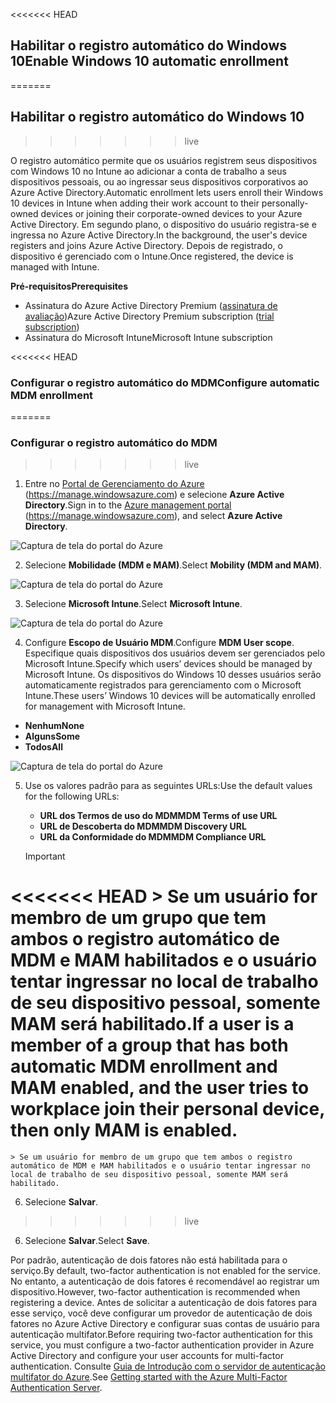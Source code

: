 <<<<<<< HEAD
## <span data-ttu-id="74fa3-101">Habilitar o registro automático do Windows 10</span><span class="sxs-lookup"><span data-stu-id="74fa3-101">Enable Windows 10 automatic enrollment</span></span>
=======
## Habilitar o registro automático do Windows 10
>>>>>>> live
<a id="enable-windows-10-automatic-enrollment" class="xliff"></a>

<span data-ttu-id="74fa3-102">O registro automático permite que os usuários registrem seus dispositivos com Windows 10 no Intune ao adicionar a conta de trabalho a seus dispositivos pessoais, ou ao ingressar seus dispositivos corporativos ao Azure Active Directory.</span><span class="sxs-lookup"><span data-stu-id="74fa3-102">Automatic enrollment lets users enroll their Windows 10 devices in Intune when adding their work account to their personally-owned devices or joining their corporate-owned devices to your Azure Active Directory.</span></span> <span data-ttu-id="74fa3-103">Em segundo plano, o dispositivo do usuário registra-se e ingressa no Azure Active Directory.</span><span class="sxs-lookup"><span data-stu-id="74fa3-103">In the background, the user's device registers and joins Azure Active Directory.</span></span> <span data-ttu-id="74fa3-104">Depois de registrado, o dispositivo é gerenciado com o Intune.</span><span class="sxs-lookup"><span data-stu-id="74fa3-104">Once registered, the device is managed with Intune.</span></span>

<span data-ttu-id="74fa3-105">**Pré-requisitos**</span><span class="sxs-lookup"><span data-stu-id="74fa3-105">**Prerequisites**</span></span>
- <span data-ttu-id="74fa3-106">Assinatura do Azure Active Directory Premium ([assinatura de avaliação](http://go.microsoft.com/fwlink/?LinkID=816845))</span><span class="sxs-lookup"><span data-stu-id="74fa3-106">Azure Active Directory Premium subscription ([trial subscription](http://go.microsoft.com/fwlink/?LinkID=816845))</span></span>
- <span data-ttu-id="74fa3-107">Assinatura do Microsoft Intune</span><span class="sxs-lookup"><span data-stu-id="74fa3-107">Microsoft Intune subscription</span></span>


<<<<<<< HEAD
### <span data-ttu-id="74fa3-108">Configurar o registro automático do MDM</span><span class="sxs-lookup"><span data-stu-id="74fa3-108">Configure automatic MDM enrollment</span></span>
=======
### Configurar o registro automático do MDM
>>>>>>> live
<a id="configure-automatic-mdm-enrollment" class="xliff"></a>

1. <span data-ttu-id="74fa3-109">Entre no [Portal de Gerenciamento do Azure](https://portal.azure.com) (https://manage.windowsazure.com) e selecione **Azure Active Directory**.</span><span class="sxs-lookup"><span data-stu-id="74fa3-109">Sign in to the [Azure management portal](https://portal.azure.com) (https://manage.windowsazure.com), and select **Azure Active Directory**.</span></span>

  ![Captura de tela do portal do Azure](../media/auto-enroll-azure-main.png)

2. <span data-ttu-id="74fa3-111">Selecione **Mobilidade (MDM e MAM)**.</span><span class="sxs-lookup"><span data-stu-id="74fa3-111">Select **Mobility (MDM and MAM)**.</span></span>

  ![Captura de tela do portal do Azure](../media/auto-enroll-mdm.png)

3. <span data-ttu-id="74fa3-113">Selecione **Microsoft Intune**.</span><span class="sxs-lookup"><span data-stu-id="74fa3-113">Select **Microsoft Intune**.</span></span>

  ![Captura de tela do portal do Azure](../media/auto-enroll-intune.png)

4. <span data-ttu-id="74fa3-115">Configure **Escopo de Usuário MDM**.</span><span class="sxs-lookup"><span data-stu-id="74fa3-115">Configure **MDM User scope**.</span></span> <span data-ttu-id="74fa3-116">Especifique quais dispositivos dos usuários devem ser gerenciados pelo Microsoft Intune.</span><span class="sxs-lookup"><span data-stu-id="74fa3-116">Specify which users’ devices should be managed by Microsoft Intune.</span></span> <span data-ttu-id="74fa3-117">Os dispositivos do Windows 10 desses usuários serão automaticamente registrados para gerenciamento com o Microsoft Intune.</span><span class="sxs-lookup"><span data-stu-id="74fa3-117">These users’ Windows 10 devices will be automatically enrolled for management with Microsoft Intune.</span></span>

  - <span data-ttu-id="74fa3-118">**Nenhum**</span><span class="sxs-lookup"><span data-stu-id="74fa3-118">**None**</span></span>
  - <span data-ttu-id="74fa3-119">**Alguns**</span><span class="sxs-lookup"><span data-stu-id="74fa3-119">**Some**</span></span>
  - <span data-ttu-id="74fa3-120">**Todos**</span><span class="sxs-lookup"><span data-stu-id="74fa3-120">**All**</span></span>

   ![Captura de tela do portal do Azure](../media/auto-enroll-scope.png)

5. <span data-ttu-id="74fa3-122">Use os valores padrão para as seguintes URLs:</span><span class="sxs-lookup"><span data-stu-id="74fa3-122">Use the default values for the following URLs:</span></span>
    - <span data-ttu-id="74fa3-123">**URL dos Termos de uso do MDM**</span><span class="sxs-lookup"><span data-stu-id="74fa3-123">**MDM Terms of use URL**</span></span>
    - <span data-ttu-id="74fa3-124">**URL de Descoberta do MDM**</span><span class="sxs-lookup"><span data-stu-id="74fa3-124">**MDM Discovery URL**</span></span>
    - <span data-ttu-id="74fa3-125">**URL da Conformidade do MDM**</span><span class="sxs-lookup"><span data-stu-id="74fa3-125">**MDM Compliance URL**</span></span>

    > [!IMPORTANT]
<<<<<<< HEAD
    > <span data-ttu-id="74fa3-126">Se um usuário for membro de um grupo que tem ambos o registro automático de MDM e MAM habilitados e o usuário tentar ingressar no local de trabalho de seu dispositivo pessoal, somente MAM será habilitado.</span><span class="sxs-lookup"><span data-stu-id="74fa3-126">If a user is a member of a group that has both automatic MDM enrollment and MAM enabled, and the user tries to workplace join their personal device, then only MAM is enabled.</span></span> 
=======
    > Se um usuário for membro de um grupo que tem ambos o registro automático de MDM e MAM habilitados e o usuário tentar ingressar no local de trabalho de seu dispositivo pessoal, somente MAM será habilitado. 

6. Selecione **Salvar**.
>>>>>>> live

6. <span data-ttu-id="74fa3-127">Selecione **Salvar**.</span><span class="sxs-lookup"><span data-stu-id="74fa3-127">Select **Save**.</span></span>

<span data-ttu-id="74fa3-128">Por padrão, autenticação de dois fatores não está habilitada para o serviço.</span><span class="sxs-lookup"><span data-stu-id="74fa3-128">By default, two-factor authentication is not enabled for the service.</span></span> <span data-ttu-id="74fa3-129">No entanto, a autenticação de dois fatores é recomendável ao registrar um dispositivo.</span><span class="sxs-lookup"><span data-stu-id="74fa3-129">However, two-factor authentication is recommended when registering a device.</span></span> <span data-ttu-id="74fa3-130">Antes de solicitar a autenticação de dois fatores para esse serviço, você deve configurar um provedor de autenticação de dois fatores no Azure Active Directory e configurar suas contas de usuário para autenticação multifator.</span><span class="sxs-lookup"><span data-stu-id="74fa3-130">Before requiring two-factor authentication for this service, you must configure a two-factor authentication provider in Azure Active Directory and configure your user accounts for multi-factor authentication.</span></span> <span data-ttu-id="74fa3-131">Consulte [Guia de Introdução com o servidor de autenticação multifator do Azure](https://docs.microsoft.com/azure/multi-factor-authentication/multi-factor-authentication-get-started-cloud).</span><span class="sxs-lookup"><span data-stu-id="74fa3-131">See [Getting started with the Azure Multi-Factor Authentication Server](https://docs.microsoft.com/azure/multi-factor-authentication/multi-factor-authentication-get-started-cloud).</span></span>
